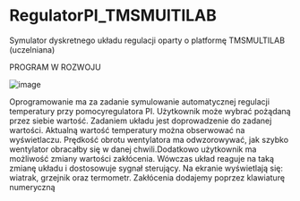 # RegulatorPI_TMSMUlTILAB
 Symulator dyskretnego układu regulacji oparty o platformę TMSMULTILAB (uczelniana) 

PROGRAM W ROZWOJU



![image](https://user-images.githubusercontent.com/55860432/166343191-cdb01768-3f19-40f9-b0eb-5af3fa9c6b84.png)



Oprogramowanie ma za zadanie symulowanie automatycznej regulacji temperatury przy pomocyregulatora PI. Użytkownik może wybrać pożądaną przez siebie wartość. Zadaniem układu jest doprowadzenie do zadanej wartości. Aktualną wartość temperatury można obserwować na wyświetlaczu. Prędkość obrotu wentylatora ma odwzorowywać, jak szybko wentylator obracałby się w danej chwili.Dodatkowo użytkownik ma możliwość zmiany wartości zakłócenia. Wówczas układ reaguje na taką zmianę układu i dostosowuje sygnał sterujący.
Na ekranie wyświetlają się: wiatrak, grzejnik oraz termometr. Zakłócenia dodajemy poprzez klawiaturę numeryczną

